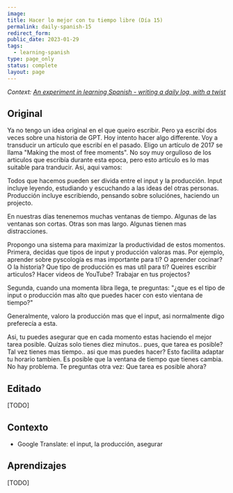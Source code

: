 ```yaml
---
image:
title: Hacer lo mejor con tu tiempo libre (Día 15)
permalink: daily-spanish-15
redirect_form:
public_date: 2023-01-29
tags:
  - learning-spanish
type: page_only
status: complete
layout: page
---
```

*Context: [An experiment in learning Spanish - writing a daily log, with a twist](/daily-spanish)*

## Original

Ya no tengo un idea original en el que queiro escribir. Pero ya escribí dos veces sobre una historia de GPT. Hoy intento hacer algo differente. Voy a transducir un artículo que escribí en el pasado. Eligo un artículo de 2017 se llama "Making the most of free moments". No soy muy orgulloso de los articulos que escribía durante esta epoca, pero esto artículo es lo mas suitable para tranducir. Asi, aqui vamos:

Todos que hacemos pueden ser divida entre el input y la producción. Input incluye leyendo, estudiando y escuchando a las ideas del otras personas. Producción incluye escribiendo, pensando sobre soluciónes, haciendo un projecto.

En nuestras días tenenemos muchas ventanas de tiempo. Algunas de las ventanas son cortas. Otras son mas largo. Algunas tienen mas distracciones. 

Propongo una sistema para maximizar la productividad de estos momentos. Primera, decidas que tipos de input y producción valoras mas. Por ejemplo, aprender sobre pyscología es mas importante para ti? O aprender cocinar? O la historia? Que tipo de producción es mas utíl para ti? Queires escribir articulos? Hacer videos de YouTube? Trabajar en tus projectos?

Segunda, cuando una momenta libra llega, te preguntas: "¿que es el tipo de input o producción mas alto que puedes hacer con esto vientana de tiempo?"

Generalmente, valoro la producción mas que el input, asi normalmente digo preferecía a esta.

Asi, tu puedes asegurar que en cada momento estas haciendo el mejor tarea posible. Quízas solo tienes diez minutos.. pues, que tarea es posible? Tal vez tienes mas tiempo.. asi que mas puedes hacer? Esto facilita adaptar tu horario tambien. Es posible que la ventana de tiempo que tienes cambia. No hay problema. Te preguntas otra vez: Que tarea es posible ahora? 



## Editado
[TODO]


## Contexto
- Google Translate: el input, la producción, asegurar


## Aprendizajes
[TODO]




